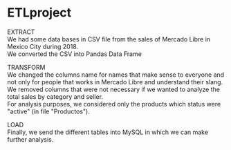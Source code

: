 # ETLproject

EXTRACT<br>
We had some data bases in CSV file from the sales of Mercado Libre in Mexico City during 2018.<br>
We converted the CSV into Pandas Data Frame

TRANSFORM<br>
We changed the columns name for names that make sense to everyone and not only for people that works in Mercado Libre and understand their slang.<br>
We removed columns that were not necessary if we wanted to analyze the total sales by category and seller.<br>
For analysis purposes, we considered only the products which status were "active" (in file "Productos").

LOAD<br>
Finally, we send the different tables into MySQL in which we can make further analysis.
